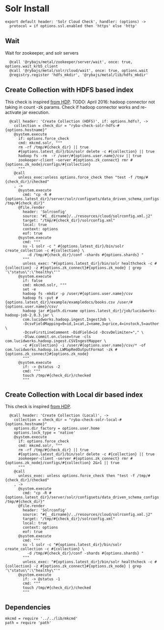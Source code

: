 
# Solr Install

    export default header: 'Solr Cloud Check', handler: (options) ->
      protocol = if options.ssl.enabled then 'https' else 'http'

## Wait
Wait for zookeeper, and solr servers

      @call '@rybajs/metal/zookeeper/server/wait', once: true, options.wait_krb5_client
      @call '@rybajs/metal/solr/cloud/wait', once: true, options.wait
      @registry.register 'hdfs_mkdir', '@rybajs/metal/lib/hdfs_mkdir'

## Create Collection with HDFS based index
This check is inspired [from HDP][search-hdp].
TODO: April 2016: hadoop connector not taking in count -zk params.
Check if hadoop connector works and re-activate jar execution.

      @call header: 'Create Collection (HDFS)', if: options.hdfs?, ->
        collection = check_dir = "ryba-check-solr-hdfs-#{options.hostname}"
        @system.execute
          if: options.force_check
          cmd: mkcmd.solr, """
          rm -rf /tmp/#{check_dir} || true
          #{options.latest_dir}/bin/solr delete -c #{collection} || true
          hadoop fs -rm  -r /user/#{options.user.name}/csv || true
          zookeeper-client -server #{options.zk_connect} rmr #{options.zk_node}/configs/#{collection}
          """
        @call
          unless_exec:unless options.force_check then "test -f /tmp/#{check_dir}/checked"
        , ->
          @system.execute
            cmd: "cp -R #{options.latest_dir}/server/solr/configsets/data_driven_schema_configs /tmp/#{check_dir}"
          @file.render
            header: 'Solrconfig'
            source: "#{__dirname}/../resources/cloud/solrconfig.xml.j2"
            target: "/tmp/#{check_dir}/solrconfig.xml"
            local: true
            context: options
            eof: true
          @system.execute
            cmd: """
            su -l solr -c " #{options.latest_dir}/bin/solr create_collection -c #{collection} \
              -d /tmp/#{check_dir}/conf -shards #{options.shards} "
            """
            unless_exec: "#{options.latest_dir}/bin/solr healthcheck -c #{collection} -z #{options.zk_connect}#{options.zk_node} | grep '\"status\":\"healthy\"'"
          @system.execute
            if: false
            cmd: mkcmd.solr, """
            set -e
            hadoop fs -mkdir -p /user/#{options.user.name}/csv
            hadoop fs -put #{options.latest_dir}/example/exampledocs/books.csv /user/#{options.user.name}/csv/
            hadoop jar #{path.dirname options.latest_dir}/job/lucidworks-hadoop-job-2.0.3.jar \
            com.lucidworks.hadoop.ingest.IngestJob \
            -DcsvFieldMapping=0=id,1=cat,2=name,3=price,4=instock,5=author \
            -DcsvFirstLineComment -DidField=id -DcsvDelimiter="," \
            -Dlww.commit.on.close=true -cls com.lucidworks.hadoop.ingest.CSVIngestMapper \
            -c #{collection} -i /user/#{options.user.name}/csv/* -of com.lucidworks.hadoop.io.LWMapRedOutputFormat -zk #{options.zk_connect}#{options.zk_node}
            """
          @system.execute
            if: -> @status -2
            cmd: """
            touch /tmp/#{check_dir}/checked
            """

## Create Collection with Local dir based index
This check is inspired [from HDP][search-hdp].

      @call header: 'Create Collection (Local)', ->
        collection = check_dir = "ryba-check-solr-local-#{options.hostname}"
        options.dir_factory = options.user.home
        options.lock_type = 'native'
        @system.execute
          if: options.force_check
          cmd: mkcmd.solr, """
          rm -rf /tmp/#{check_dir} || true
          #{options.latest_dir}/bin/solr delete -c #{collection} || true
          zookeeper-client -server #{options.zk_connect} rmr #{options.zk_node}/configs/#{collection} 2&>1 || true
          """
        @call
          unless_exec: unless options.force_check then "test -f /tmp/#{check_dir}/checked"
        , ->
          @system.execute
            cmd: "cp -R #{options.latest_dir}/server/solr/configsets/data_driven_schema_configs /tmp/#{check_dir}"
          @file.render
            header: 'Solrconfig'
            source: "#{__dirname}/../resources/cloud/solrconfig.xml.j2"
            target: "/tmp/#{check_dir}/solrconfig.xml"
            local: true
            context: options
            eof: true
          @system.execute
            cmd: """
            su -l solr -c "#{options.latest_dir}/bin/solr create_collection -c #{collection} \
              -d /tmp/#{check_dir}/conf -shards #{options.shards} "
            """
            unless_exec: "#{options.latest_dir}/bin/solr healthcheck -c #{collection} -z #{options.zk_connect}#{options.zk_node} | grep '\"status\":\"healthy\"'"
          @system.execute
            if: -> @status -1
            cmd: """
            touch /tmp/#{check_dir}/checked
            """

## Dependencies

    mkcmd = require '../../lib/mkcmd'
    path = require 'path'

[search-hdp]:(http://fr.hortonworks.com/hadoop-tutorial/searching-data-solr/)
